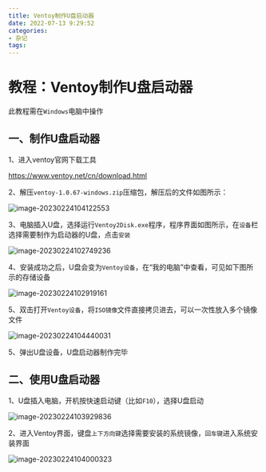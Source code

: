 ```yaml
---
title: Ventoy制作U盘启动器
date: 2022-07-13 9:29:52
categories:
- 杂记
tags:
---
```


# 教程：Ventoy制作U盘启动器

此教程需在`Windows`电脑中操作

## 一、制作U盘启动器

1、进入ventoy官网下载工具

https://www.ventoy.net/cn/download.html



2、解压`ventoy-1.0.67-windows.zip`压缩包，解压后的文件如图所示：

![image-20230224104122553](../../img/image-20230224104122553.png)

3、电脑插入U盘，选择运行`Ventoy2Disk.exe`程序，程序界面如图所示，在`设备`栏选择需要制作为启动器的U盘，点击`安装`

![image-20230224102749236](../../img/image-20230224102749236.png)

4、安装成功之后，U盘会变为`Ventoy设备`，在“我的电脑”中查看，可见如下图所示的存储设备

![image-20230224102919161](../../img/image-20230224102919161.png)

5、双击打开`Ventoy设备`，将`ISO镜像`文件直接拷贝进去，可以一次性放入多个镜像文件

![image-20230224104440031](../../img/image-20230224104440031.png)

5、弹出U盘设备，U盘启动器制作完毕

## 二、使用U盘启动器

1、U盘插入电脑，开机按快速启动键（比如`F10`），选择U盘启动

![image-20230224103929836](../../img/image-20230224103929836.png)

2、进入Ventoy界面，键盘`上下方向键`选择需要安装的系统镜像，`回车键`进入系统安装界面

![image-20230224104000323](../../img/image-20230224104000323.png)